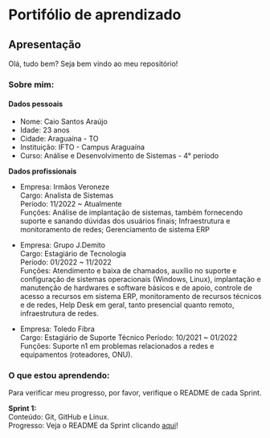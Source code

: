 # Portifólio de aprendizado

## Apresentação

Olá, tudo bem? Seja bem vindo ao meu repositório!

### Sobre mim:

#### Dados pessoais
* Nome: Caio Santos Araújo
* Idade: 23 anos
* Cidade: Araguaína - TO
* Instituição: IFTO - Campus Araguaína
* Curso: Análise e Desenvolvimento de Sistemas - 4° período

**Dados profissionais**  
* Empresa: Irmãos Veroneze  
Cargo: Analista de Sistemas  
Período: 11/2022 ~ Atualmente  
Funções: Análise de implantação de sistemas, também fornecendo suporte e sanando dúvidas dos usuários finais; Infraestrutura e monitoramento de redes; Gerenciamento de sistema ERP

* Empresa: Grupo J.Demito  
Cargo: Estagiário de Tecnologia  
Período: 01/2022 ~ 11/2022  
Funções: Atendimento e baixa de chamados, auxílio no suporte e configuração de sistemas operacionais (Windows, Linux), implantação e manutenção de hardwares e software básicos e de apoio, controle de acesso a recursos em sistema ERP, monitoramento de recursos técnicos e de redes, Help Desk em geral, tanto presencial quanto remoto, infraestrutura de redes.  

* Empresa: Toledo Fibra  
Cargo: Estagiário de Suporte Técnico
Período: 10/2021 ~ 01/2022  
Funções: Suporte n1 em problemas relacionados a redes e equipamentos (roteadores, ONU).

### O que estou aprendendo:

Para verificar meu progresso, por favor, verifique o README de cada Sprint.

**Sprint 1:**  
Conteúdo: Git, GitHub e Linux.  
Progresso: Veja o README da Sprint clicando [aqui](https://github.com/ZXIIK-YO/data_analytics/blob/master/Sprint%201/README.md)!



